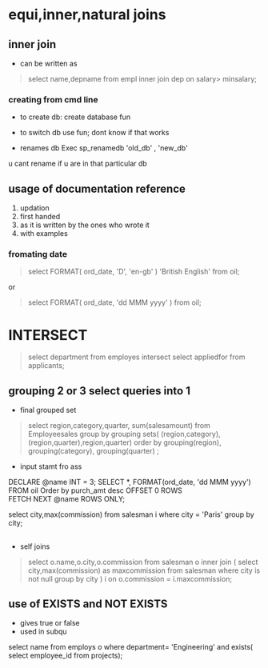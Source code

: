 


# equi,inner,natural joins

## inner join
- can be written as


>select name,depname from empl
inner join dep
on salary> minsalary;

### creating from cmd line
- to create db:
create database fun

- to switch db
use fun;
dont know if that works

- renames db
Exec sp_renamedb 'old_db' , 'new_db'

u cant rename if u are in that particular db

## usage of documentation reference

1. updation
2. first handed
3. as it is written by the ones who wrote it
4. with examples


### fromating date

> select FORMAT( ord_date, 'D', 'en-gb' ) 'British English' from oil;

or 
> select FORMAT( ord_date, 'dd MMM yyyy' )  from oil;

# INTERSECT

>select department from employes
intersect 
select appliedfor from applicants;

## grouping 2 or 3 select queries into 1
 - final grouped set
>select region,category,quarter, sum(salesamount)
from Employeesales
group by grouping sets(
(region,category),
(region,quarter),region,quarter)
order by grouping(region), grouping(category), grouping(quarter)
;



- input stamt fro ass
>
DECLARE @name INT = 3;
SELECT *, FORMAT(ord_date, 'dd MMM yyyy')
FROM oil 
Order by purch_amt desc
    OFFSET 0 ROWS  
    FETCH NEXT @name ROWS ONLY;


>
select city,max(commission) 
from salesman i
where city = 'Paris'
group by city;

## 
- self joins

>select o.name,o.city,o.commission 
from salesman o
inner join (
select city,max(commission) as maxcommission
from salesman
where city is not null
group by city
) i
on o.commission = i.maxcommission;


## use of  EXISTS and NOT EXISTS

- gives true or false
- used in subqu

>
select name from employs o
where department= 'Engineering' and exists(
select employee_id from projects);